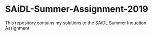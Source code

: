 # SAiDL-Summer-Assignment-2019
This repository contains my solutions to the SAiDL Summer Induction Assignment
